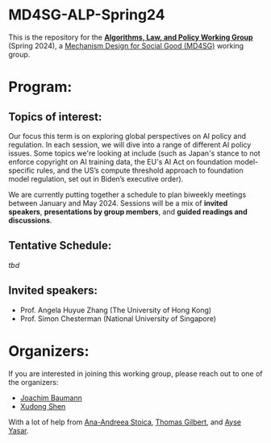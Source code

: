 # MD4SG-ALP-Spring24
This is the repository for the [**Algorithms, Law, and Policy Working Group**](https://www.md4sg.com/workinggroups/lawpolicy) (Spring 2024), a [Mechanism Design for Social Good (MD4SG)](https://www.md4sg.com/index.html) working group.

# Program:

## Topics of interest:
Our focus this term is on exploring global perspectives on AI policy and regulation. In each session, we will dive into a range of different AI policy issues. Some topics we're looking at include (such as Japan's stance to not enforce copyright on AI training data, the EU's AI Act on foundation model-specific rules, and the US’s compute threshold approach to foundation model regulation, set out in Biden’s executive order).

We are currently putting together a schedule to plan biweekly meetings between January and May 2024.
Sessions will be a mix of **invited speakers**, **presentations by group members**, and **guided readings and discussions**.

## Tentative Schedule:
_tbd_

## Invited speakers:
- Prof. Angela Huyue Zhang (The University of Hong Kong)
- Prof. Simon Chesterman (National University of Singapore)

# Organizers:
If you are interested in joining this working group, please reach out to one of the organizers:
- [Joachim Baumann](https://www.ifi.uzh.ch/en/scg/people/Baumann.html)
- [Xudong Shen](https://xudongolivershen.github.io/)

With a lot of help from [Ana-Andreea Stoica](http://www.columbia.edu/~as5001/), [Thomas Gilbert](https://www.thomaskrendlgilbert.com/), and [Ayse Yasar](https://www.lse.ac.uk/law/people/academic-staff/ayse-gizem-yasar).
